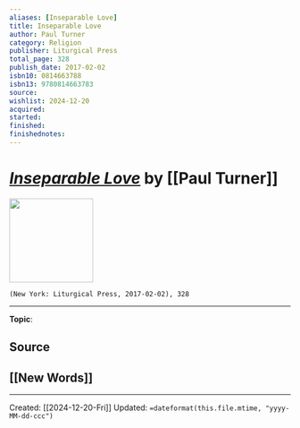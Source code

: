 ```yaml
---
aliases: [Inseparable Love]
title: Inseparable Love
author: Paul Turner
category: Religion
publisher: Liturgical Press
total_page: 328
publish_date: 2017-02-02
isbn10: 0814663788
isbn13: 9780814663783
source: 
wishlist: 2024-12-20
acquired: 
started: 
finished: 
finishednotes: 
---
```

# *[Inseparable Love]()* by [[Paul Turner]]

<img src="http://books.google.com/books/content?id=DyuuDgAAQBAJ&printsec=frontcover&img=1&zoom=1&edge=curl&source=gbs_api" width=150>

`(New York: Liturgical Press, 2017-02-02), 328`



--- 
**Topic**: 

**Source**
- 
 
**[[New Words]]**
- 

---
Created: [[2024-12-20-Fri]]
Updated: `=dateformat(this.file.mtime, "yyyy-MM-dd-ccc")`